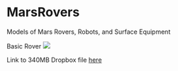 # MarsRovers
Models of Mars Rovers, Robots, and Surface Equipment


Basic Rover
![](https://github.com/MarsArtistsCommunity/MarsSurfaceVehicles/blob/master/Screen%20Shot%202016-10-22%20at%204.56.40%20PM.png)

Link to 340MB Dropbox file [here](https://www.dropbox.com/s/n7rq2ydwnekpczh/LER_underconstruction.000.mb?dl=0)
